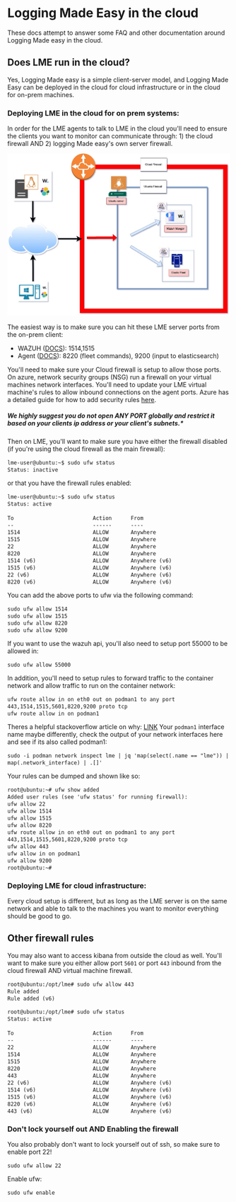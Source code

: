 # Logging Made Easy in the cloud 

These docs attempt to answer some FAQ and other documentation around Logging Made easy in the cloud. 

## Does LME run in the cloud? 
Yes, Logging Made easy is a simple client-server model, and Logging Made Easy can be deployed in the cloud for cloud infrastructure or in the cloud for on-prem machines.


### Deploying LME in the cloud for on prem systems:
In order for the LME agents to talk to LME in the cloud you'll need to ensure the clients you want to monitor can communicate through: 1) the cloud firewall AND 2) logging Made easy's own server firewall.

![cloud firewall](/docs/imgs/lme-cloud.jpg)

The easiest way is to make sure you can hit these LME server ports from the on-prem client: 
  - WAZUH ([DOCS](https://documentation.wazuh.com/current/user-manual/agent/agent-enrollment/requirements.html)): 1514,1515 
  - Agent ([DOCS](https://www.elastic.co/guide/en/elastic-stack/current/installing-stack-demo-self.html#install-stack-self-elastic-agent)): 8220 (fleet commands), 9200 (input to elasticsearch)

You'll need to make sure your Cloud firewall is setup to allow those ports. On azure, network security groups (NSG) run a firewall on your virtual machines network interfaces.  You'll need to update your LME virtual machine's rules to allow inbound connections on the agent ports. Azure has a detailed guide for how to add security rules [here](https://learn.microsoft.com/en-us/azure/virtual-network/manage-network-security-group?tabs=network-security-group-portal#create-a-security-rule). 

##### ***We highly suggest you do not open ANY PORT globally and restrict it based on your clients ip address or your client's subnets.****

Then on LME, you'll want to make sure you have either the firewall disabled (if you're using the cloud firewall as the main firewall):
```
lme-user@ubuntu:~$ sudo ufw status
Status: inactive
```
or that you have the firewall rules enabled:
```
lme-user@ubuntu:~$ sudo ufw status
Status: active

To                         Action      From
--                         ------      ----
1514                       ALLOW       Anywhere
1515                       ALLOW       Anywhere
22                         ALLOW       Anywhere
8220                       ALLOW       Anywhere
1514 (v6)                  ALLOW       Anywhere (v6)
1515 (v6)                  ALLOW       Anywhere (v6)
22 (v6)                    ALLOW       Anywhere (v6)
8220 (v6)                  ALLOW       Anywhere (v6)
```

You can add the above ports to ufw via the following command: 
```
sudo ufw allow 1514
sudo ufw allow 1515
sudo ufw allow 8220
sudo ufw allow 9200
```
If you want to use the wazuh api, you'll also need to setup port 55000 to be allowed in:
```
sudo ufw allow 55000
```

In addition, you'll need to setup rules to forward traffic to the container network and allow traffic to run on the container network:
```
ufw route allow in on eth0 out on podman1 to any port 443,1514,1515,5601,8220,9200 proto tcp
ufw route allow in on podman1
```
Theres a helpful stackoverflow article on why: [LINK](https://stackoverflow.com/questions/70870689/configure-ufw-for-podman-on-port-443)
Your `podman1` interface name maybe differently, check the output of your network interfaces here and see if its also called podman1: 
```
sudo -i podman network inspect lme | jq 'map(select(.name == "lme")) | map(.network_interface) | .[]'
```

Your rules can be dumped and shown like so: 
```
root@ubuntu:~# ufw show added
Added user rules (see 'ufw status' for running firewall):
ufw allow 22
ufw allow 1514
ufw allow 1515
ufw allow 8220
ufw route allow in on eth0 out on podman1 to any port 443,1514,1515,5601,8220,9200 proto tcp
ufw allow 443
ufw allow in on podman1
ufw allow 9200
root@ubuntu:~#
```

### Deploying LME for cloud infrastructure: 

Every cloud setup is different, but as long as the LME server is on the same network and able to talk to the machines you want to monitor everything should be good to go.

## Other firewall rules
You may also want to access kibana from outside the cloud as well. You'll want to make sure you either allow port `5601` or port `443` inbound from the cloud firewall AND virtual machine firewall. 

```
root@ubuntu:/opt/lme# sudo ufw allow 443
Rule added
Rule added (v6)
```

```
root@ubuntu:/opt/lme# sudo ufw status
Status: active

To                         Action      From
--                         ------      ----
22                         ALLOW       Anywhere
1514                       ALLOW       Anywhere
1515                       ALLOW       Anywhere
8220                       ALLOW       Anywhere
443                        ALLOW       Anywhere
22 (v6)                    ALLOW       Anywhere (v6)
1514 (v6)                  ALLOW       Anywhere (v6)
1515 (v6)                  ALLOW       Anywhere (v6)
8220 (v6)                  ALLOW       Anywhere (v6)
443 (v6)                   ALLOW       Anywhere (v6)
```

### Don't lock yourself out AND Enabling the firewall
 
You also probably don't want to lock yourself out of ssh, so make sure to enable port 22!
```
sudo ufw allow 22
```

Enable ufw:
```
sudo ufw enable
```


